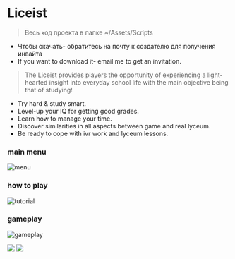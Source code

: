 #  Liceist #
>Весь код проекта в папке ~/Assets/Scripts
* Чтобы скачать- обратитесь на почту к создателю для получения инвайта
* If you want to download it- email me to get an invitation.


>The Liceist provides players the opportunity of experiencing a light-hearted insight into everyday school life with the main objective being that of studying!


* Try hard & study smart.
* Level-up your IQ for getting good grades.
* Learn how to manage your time.
* Discover similarities in all aspects between game and real lyceum.
* Be ready to cope with ivr work and lyceum lessons.

### main menu ###
![menu](https://pp.userapi.com/c846321/v846321654/11db84/BDigZ7AO0QY.jpg)
### how to play ###
![tutorial](https://pp.userapi.com/c846321/v846321654/11db8e/tHNjR3nKsGk.jpg)
### gameplay ###
![gameplay](https://pp.userapi.com/c846321/v846321654/11db7a/IdaCkox4mw0.jpg)

![](showup1.gif)
![](showup2.gif)
